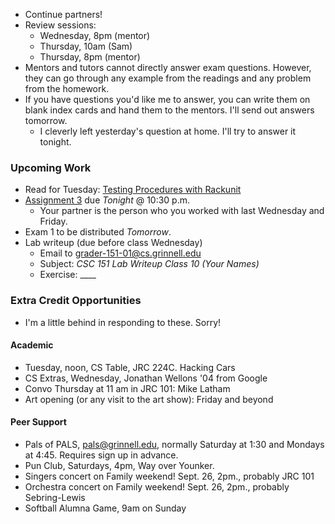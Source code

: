 * Continue partners!
* Review sessions:
    * Wednesday, 8pm (mentor)
    * Thursday, 10am (Sam)
    * Thursday, 8pm (mentor)
* Mentors and tutors cannot directly answer exam questions.  However, they 
  can go through any example from the readings and any problem from the
  homework.
* If you have questions you'd like me to answer, you can write them on
  blank index cards and hand them to the mentors.  I'll send out answers
  tomorrow.
    * I cleverly left yesterday's question at home.  I'll try to answer
      it tonight.

### Upcoming Work

* Read for Tuesday:
  [Testing Procedures with Rackunit](../readings/rackunit-rgb-reading.html)
* [Assignment 3](../assignments/assignment.03.html) due *Tonight* @ 10:30 p.m.
    * Your partner is the person who you worked with last Wednesday and Friday.
* Exam 1 to be distributed *Tomorrow*.
* Lab writeup (due before class Wednesday)
    * Email to <grader-151-01@cs.grinnell.edu> 
    * Subject: _CSC 151 Lab Writeup Class 10 (Your Names)_
    * Exercise: ____

### Extra Credit Opportunities

* I'm a little behind in responding to these.  Sorry!

#### Academic

* Tuesday, noon, CS Table, JRC 224C.  Hacking Cars
* CS Extras, Wednesday, Jonathan Wellons '04 from Google
* Convo Thursday at 11 am in JRC 101: Mike Latham
* Art opening (or any visit to the art show): Friday and beyond

#### Peer Support

* Pals of PALS, pals@grinnell.edu, normally Saturday at 1:30
  and Mondays at 4:45.  Requires sign up in advance.
* Pun Club, Saturdays, 4pm, Way over Younker.
* Singers concert on Family weekend!  Sept. 26, 2pm., probably JRC 101
* Orchestra concert on Family weekend!  Sept. 26, 2pm., probably Sebring-Lewis
* Softball Alumna Game, 9am on Sunday
